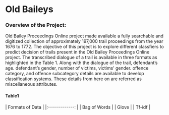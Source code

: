 <h1> Old Baileys </h1>

<h3>Overview of the Project: </h3>
<p align = "left">Old Bailey Proceedings Online project made available a fully searchable and digitized collection of approximately 197,000 trail proceedings from the year 1676 to 1772. The objective of this project is to explore different classfiers to  predict decision of trails present in the Old Bailey Proceedings Online project. The transcribed dialogue of a trail is available in three formats as highlighted in the Table 1. Along with the dialogue of the trail, defendant’s age. 
defendant’s gender, number of victims, victims’ gender. offence category, and offence subcategory details are available to develop classification systems. These details from here on are referred as miscellaneous attributes.  </p>

<h4>Table1</h4>
 | Formats of Data | 
 |:-------------:  |
 | Bag of Words    | 
 | Glove           |   
 | Tf-idf          |   




